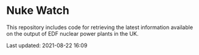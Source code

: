 # Nuke Watch

This repository includes code for retrieving the latest information available on the output of EDF nuclear power plants in the UK.

Last updated: 2021-08-22 16:09